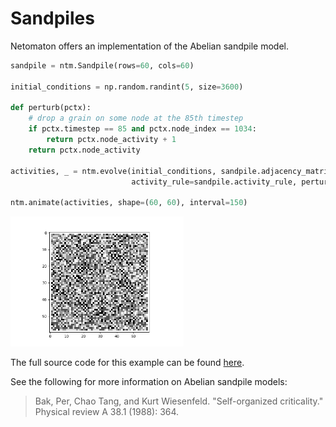 # Sandpiles

Netomaton offers an implementation of the Abelian sandpile model.

```python
sandpile = ntm.Sandpile(rows=60, cols=60)

initial_conditions = np.random.randint(5, size=3600)

def perturb(pctx):
    # drop a grain on some node at the 85th timestep
    if pctx.timestep == 85 and pctx.node_index == 1034:
        return pctx.node_activity + 1
    return pctx.node_activity

activities, _ = ntm.evolve(initial_conditions, sandpile.adjacency_matrix, timesteps=110,
                           activity_rule=sandpile.activity_rule, perturbation=perturb)

ntm.animate(activities, shape=(60, 60), interval=150)
```

<img src="../../resources/sandpile.gif" width="55%"/>

The full source code for this example can be found [here](sandpile_demo.py).

See the following for more information on Abelian sandpile models:

> Bak, Per, Chao Tang, and Kurt Wiesenfeld. "Self-organized criticality." Physical review A 38.1 (1988): 364.